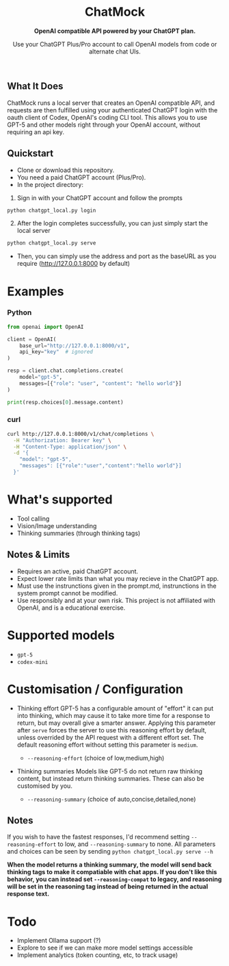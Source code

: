 <div align="center">
  <h1>ChatMock</h1>
  <p><b>OpenAI compatible API powered by your ChatGPT plan.</b></p>
  <p>Use your ChatGPT Plus/Pro account to call OpenAI models from code or alternate chat UIs.</p>
  <br>
</div>

## What It Does

ChatMock runs a local server that creates an OpenAI compatible API, and requests are then fulfilled using your authenticated ChatGPT login with the oauth client of Codex, OpenAI's coding CLI tool. This allows you to use GPT-5 and other models right through your OpenAI account, without requiring an api key.

## Quickstart

- Clone or download this repository.
- You need a paid ChatGPT account (Plus/Pro).
- In the project directory:

1. Sign in with your ChatGPT account and follow the prompts
```bash
python chatgpt_local.py login
```

2. After the login completes successfully, you can just simply start the local server

```bash
python chatgpt_local.py serve
```

- Then, you can simply use the address and port as the baseURL as you require (http://127.0.0.1:8000 by default)

# Examples

### Python 

```python
from openai import OpenAI

client = OpenAI(
    base_url="http://127.0.0.1:8000/v1",
    api_key="key"  # ignored
)

resp = client.chat.completions.create(
    model="gpt-5",
    messages=[{"role": "user", "content": "hello world"}]
)

print(resp.choices[0].message.content)
```

### curl

```bash
curl http://127.0.0.1:8000/v1/chat/completions \
  -H "Authorization: Bearer key" \
  -H "Content-Type: application/json" \
  -d '{
    "model": "gpt-5",
    "messages": [{"role":"user","content":"hello world"}]
  }'
```

# What's supported

- Tool calling
- Vision/Image understanding
- Thinking summaries (through thinking tags)

## Notes & Limits

- Requires an active, paid ChatGPT account.
- Expect lower rate limits than what you may recieve in the ChatGPT app.
- Must use the instrunctions given in the prompt.md, instrunctions in the system prompt cannot be modified.
- Use responsibly and at your own risk. This project is not affiliated with OpenAI, and is a educational exercise.

# Supported models
- `gpt-5`
- `codex-mini`

# Customisation / Configuration

- Thinking effort
  GPT-5 has a configurable amount of "effort" it can put into thinking, which may cause it to take more time for a response to return, but may overall give a smarter answer. Applying this parameter after `serve` forces the server to use this reasoning effort by default, unless overrided by the API request with a different effort set. The default reasoning effort without setting this parameter is `medium`.
  - `--reasoning-effort` (choice of low,medium,high)

- Thinking summaries
  Models like GPT-5 do not return raw thinking content, but instead return thinking summaries. These can also be customised by you.
  - `--reasoning-summary` (choice of auto,concise,detailed,none)

## Notes
If you wish to have the fastest responses, I'd recommend setting `--reasoning-effort` to low, and `--reasoning-summary` to none.
All parameters and choices can be seen by sending `python chatgpt_local.py serve --h`

**When the model returns a thinking summary, the model will send back thinking tags to make it compatiable with chat apps. If you don't like this behavior, you can instead set `--reasoning-compat` to legacy, and reasoning will be set in the reasoning tag instead of being returned in the actual response text.**

# Todo
- Implement Ollama support (?)
- Explore to see if we can make more model settings accessible
- Implement analytics (token counting, etc, to track usage)
